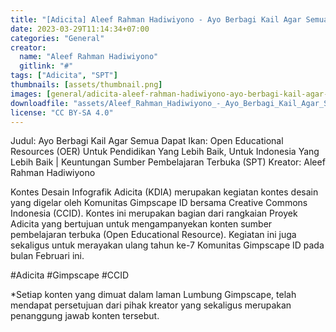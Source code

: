 ```yaml
---
title: "[Adicita] Aleef Rahman Hadiwiyono - Ayo Berbagi Kail Agar Semua Dapat Ikan"
date: 2023-03-29T11:14:34+07:00
categories: "General"
creator: 
  name: "Aleef Rahman Hadiwiyono"
  gitlink: "#"
tags: ["Adicita", "SPT"]
thumbnails: [assets/thumbnail.png]
images: [general/adicita-aleef-rahman-hadiwiyono-ayo-berbagi-kail-agar-semua-dapat-ikan/assets/thumbnail.png]
downloadfile: "assets/Aleef_Rahman_Hadiwiyono_-_Ayo_Berbagi_Kail_Agar_Semua_Dapat_Ikan.zip"
license: "CC BY-SA 4.0"
---
```

Judul: Ayo Berbagi Kail Agar Semua Dapat Ikan: Open Educational Resources (OER) Untuk Pendidikan Yang Lebih Baik, Untuk Indonesia Yang Lebih Baik | Keuntungan Sumber Pembelajaran Terbuka (SPT)
Kreator: Aleef Rahman Hadiwiyono


Kontes Desain Infografik Adicita (KDIA) merupakan kegiatan kontes desain yang digelar oleh Komunitas Gimpscape ID bersama Creative Commons Indonesia (CCID). Kontes ini merupakan bagian dari rangkaian Proyek Adicita yang bertujuan untuk mengampanyekan konten sumber pembelajaran terbuka (Open Educational Resource). Kegiatan ini juga sekaligus untuk merayakan ulang tahun ke-7 Komunitas Gimpscape ID pada bulan Februari ini.

#Adicita #Gimpscape #CCID

*Setiap konten yang dimuat dalam laman Lumbung Gimpscape, telah mendapat persetujuan dari pihak kreator yang sekaligus merupakan penanggung jawab konten tersebut.
